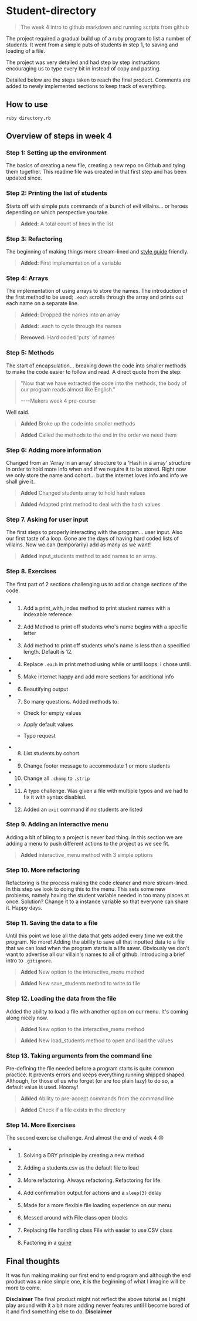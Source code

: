 # Student-directory

> The week 4 intro to github markdown and running scripts from github

The project required a gradual build up of a ruby program to list
a number of students. It went from a simple puts of students in
step 1, to saving and loading of a file.

The project was very detailed and had step by step instructions
encouraging us to type every bit in instead of copy and pasting.

Detailed below are the steps taken to reach the final product.
Comments are added to newly implemented sections to keep track
of everything.

## How to use ##

```shell
ruby directory.rb
```

## Overview of steps in week 4

### Step 1: Setting up the environment

The basics of creating a new file, creating a new repo on Github
and tying them together. This readme file was created in that first
step and has been updated since.

### Step 2: Printing the list of students

Starts off with simple puts commands of a bunch of evil villains... or heroes
depending on which perspective you take.

> **Added:** A total count of lines in the list

### Step 3: Refactoring

The beginning of making things more stream-lined and [style guide](https://github.com/rubocop-hq/ruby-style-guide) friendly.

> **Added:** First implementation of a variable

### Step 4: Arrays

The implementation of using arrays to store the names. The introduction of the first method to be used; `.each` scrolls through the array and prints out each name on a
separate line.

> **Added:** Dropped the names into an array

> **Added:** .each to cycle through the names

> **Removed:** Hard coded 'puts' of names

### Step 5: Methods

The start of encapsulation... breaking down the code into smaller methods to make the code easier to follow and read. A direct quote from the step:
> "Now that we have extracted the code into the methods, the body of our program reads
> almost like English."
>
> ----Makers week 4 pre-course

Well said.

> **Added** Broke up the code into smaller methods

> **Added** Called the methods to the end in the order we need them

### Step 6: Adding more information

Changed from an 'Array in an array' structure to a 'Hash in a array' structure
in order to hold more info when and if we require it to be stored. Right now
we only store the name and cohort... but the internet loves info and info
we shall give it.

> **Added** Changed students array to hold hash values

> **Added** Adapted print method to deal with the hash values

### Step 7. Asking for user input

The first steps to properly interacting with the program... user input. Also our
first taste of a loop. Gone are the days of having hard coded lists of villains.
Now we can (temporarily) add as many as we want!

> **Added** input_students method to add names to an array.

### Step 8. Exercises

The first part of 2 sections challenging us to add or change sections of the code.

- 1. Add a print_with_index method to print student names with a indexable reference

- 2. Add Method to print off students who's name begins with a specific letter

- 3. Add method to print off students who's name is less than a specified length. Default is 12.

- 4. Replace `.each` in print method using while or until loops. I chose until.

- 5. Make internet happy and add more sections for additional info

- 6. Beautifying output

- 7. So many questions. Added methods to:

  - Check for empty values

  - Apply default values

  - Typo request

- 8. List students by cohort

- 9. Change footer message to accommodate 1 or more students

- 10. Change all `.chomp` to `.strip`

- 11. A typo challenge. Was given a file with multiple typos and we had to fix it with syntax disabled.

- 12. Added an `exit` command if no students are listed

### Step 9. Adding an interactive menu

Adding a bit of bling to a project is never bad thing.
In this section we are adding a menu to push different actions to the project
as we see fit.

> **Added** interactive_menu method with 3 simple options

### Step 10. More refactoring

Refactoring is the process making the code cleaner and more stream-lined.
In this step we look to doing this to the menu. This sets some new problems,
namely having the student variable needed in too many places at once.
Solution? Change it to a instance variable so that everyone can share it. Happy days.

### Step 11. Saving the data to a file

Until this point we lose all the data that gets added every time we exit the program.
No more! Adding the ability to save all that inputted data to a file that we can
load when the program starts is a life saver. Obviously we don't want to advertise
all our villain's names to all of github. Introducing a brief intro to `.gitignore`.

> **Added** New option to the interactive_menu method

> **Added** New save_students method to write to file

### Step 12. Loading the data from the file

Added the ability to load a file with another option on our menu. It's coming
along nicely now.

> **Added** New option to the interactive_menu method

> **Added** New load_students method to open and load the values

### Step 13. Taking arguments from the command line

Pre-defining the file needed before a program starts is quite common practice.
It prevents errors and keeps everything running shipped shaped. Although, for those
of us who forget (or are too plain lazy) to do so, a default value is used. Hooray!

> **Added** Ability to pre-accept commands from the command line

> **Added** Check if a file exists in the directory

### Step 14. More Exercises

The second exercise challenge. And almost the end of week 4 :disappointed:

- 1. Solving a DRY principle by creating a new method

- 2. Adding a students.csv as the default file to load

- 3. More refactoring. Always refactoring. Refactoring for life.

- 4. Add confirmation output for actions and a `sleep(3)` delay

- 5. Made for a more flexible file loading experience on our menu

- 6. Messed around with File class open blocks

- 7. Replacing file handling class File with easier to use CSV class

- 8. Factoring in a [quine](https://rosettacode.org/wiki/Quine)


## Final thoughts

It was fun making making our first end to end program and although
the end product was a nice simple one, it is the beginning of what
I imagine will be more to come.

**Disclaimer** The final product might not reflect the above tutorial
as I might play around with it a bit more adding newer features until
I become bored of it and find something else to do. **Disclaimer**
